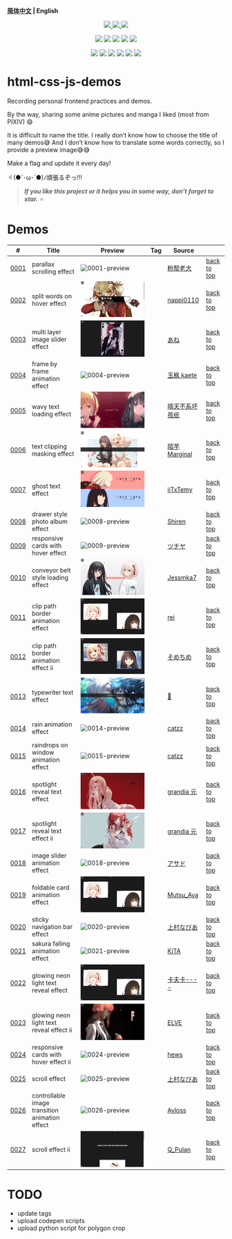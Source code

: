 **[简体中文](./README.CN.md) | English**

<p align="center">
    <a href="https://github.com/lyzsk/html-css-js-demos/blob/master/LICENSE">
        <img src="https://img.shields.io/github/license/lyzsk/html-css-js-demos.svg?style=plastic&logo=github" />
    </a>
    <a href="https://github.com/lyzsk/html-css-js-demos/members">
        <img src="https://img.shields.io/github/forks/lyzsk/html-css-js-demos.svg?style=plastic&logo=github" />
    </a>
    <a href="https://github.com/lyzsk/html-css-js-demos/stargazers">
        <img src="https://img.shields.io/github/stars/lyzsk/html-css-js-demos.svg?style=plastic&logo=github" />
    </a>
</p>

<p align="center">
    <img src="https://img.shields.io/badge/-HTML-3C415C?style=plastic&logo=html5&logoColor=E34F26">
    <img src="https://img.shields.io/badge/-CSS-3C415C?style=plastic&logo=css3&logoColor=1572B6">
    <img src="https://img.shields.io/badge/-JavaScript-3C415C?style=plastic&logo=javascript&logoColor=F7DF1E">
    <img src="https://img.shields.io/badge/-VSCode-3C415C?style=plastic&logo=visualstudiocode&logoColor=007ACC">
    <img src="https://img.shields.io/badge/-React-3C415C?style=plastic&logo=react&logoColor=61DAFB">
</p>

<p align="center">
    <img src="https://img.shields.io/badge/-Font&nbsp;Awesome-3C415C?style=plastic&logo=fontawesome&logoColor=528DD7">
    <img src="https://img.shields.io/badge/-Google&nbsp;Fonts-3C415C?style=plastic&logo=googlefonts&logoColor=4285F4">
    <img src="https://img.shields.io/badge/-jQuery-3C415C?style=plastic&logo=jquery&logoColor=0769AD">
    <img src="https://img.shields.io/badge/-GreenSock-3C415C?style=plastic&logo=greensock&logoColor=88CE02">
    <img src="https://img.shields.io/badge/-Three.js-3C415C?style=plastic&logo=three.js&logoColor=ffffff">
    <img src="https://img.shields.io/badge/-WebGL-3C415C?style=plastic&logo=webgl&logoColor=ffffff">
</p>

# html-css-js-demos

Recording personal frontend practices and demos.

By the way, sharing some anime pictures and manga I liked (most from PIXIV) :smile:

It is difficult to name the title. I really don’t know how to choose the title of many demos:sweat_smile: And I don’t know how to translate some words correctly, so I provide a preview image:sweat_smile::sweat_smile:

Make a flag and update it every day!

ヾ(●`･ω･´●)ﾉ頑張るぞっ!!!

> **_If you like this project or it helps you in some way, don't forget to star._** :star:

# Demos

| #      | Title                                          | Preview         | Tag | Source           |               |
| ------ | ---------------------------------------------- | --------------- | --- | ---------------- | ------------- |
| [0001] | parallax scrolling effect                      | ![0001-preview] |     | [粉帮老大]       | [back to top] |
| [0002] | split words on hover effect                    | ![0002-preview] |     | [nappi0110]      | [back to top] |
| [0003] | multi layer image slider effect                | ![0003-preview] |     | [あね]           | [back to top] |
| [0004] | frame by frame animation effect                | ![0004-preview] |     | [玉枫 kaete]     | [back to top] |
| [0005] | wavy text loading effect                       | ![0005-preview] |     | [晴天不系坏孩纸] | [back to top] |
| [0006] | text clipping masking effect                   | ![0006-preview] |     | [陌芋 Marginal]  | [back to top] |
| [0007] | ghost text effect                              | ![0007-preview] |     | [iiTxTemy]       | [back to top] |
| [0008] | drawer style photo album effect                | ![0008-preview] |     | [Shiren]         | [back to top] |
| [0009] | responsive cards with hover effect             | ![0009-preview] |     | [ツチヤ]         | [back to top] |
| [0010] | conveyor belt style loading effect             | ![0010-preview] |     | [Jessmka7]       | [back to top] |
| [0011] | clip path border animation effect              | ![0011-preview] |     | [rei]            | [back to top] |
| [0012] | clip path border animation effect ii           | ![0012-preview] |     | [そめちめ]       | [back to top] |
| [0013] | typewriter text effect                         | ![0013-preview] |     | [🌼]             | [back to top] |
| [0014] | rain animation effect                          | ![0014-preview] |     | [catzz]          | [back to top] |
| [0015] | raindrops on window animation effect           | ![0015-preview] |     | [catzz]          | [back to top] |
| [0016] | spotlight reveal text effect                   | ![0016-preview] |     | [grandia 元]     | [back to top] |
| [0017] | spotlight reveal text effect ii                | ![0017-preview] |     | [grandia 元]     | [back to top] |
| [0018] | image slider animation effect                  | ![0018-preview] |     | [アサド]         | [back to top] |
| [0019] | foldable card animation effect                 | ![0019-preview] |     | [Mutsu_Aya]      | [back to top] |
| [0020] | sticky navigation bar effect                   | ![0020-preview] |     | [上村なびあ]     | [back to top] |
| [0021] | sakura falling animation effect                | ![0021-preview] |     | [KiTA]           | [back to top] |
| [0022] | glowing neon light text reveal effect          | ![0022-preview] |     | [卡夫卡----]     | [back to top] |
| [0023] | glowing neon light text reveal effect ii       | ![0023-preview] |     | [ELVE]           | [back to top] |
| [0024] | responsive cards with hover effect ii          | ![0024-preview] |     | [hews]           | [back to top] |
| [0025] | scroll effect                                  | ![0025-preview] |     | [上村なびあ]     | [back to top] |
| [0026] | controllable image transition animation effect | ![0026-preview] |     | [Ayloss]         | [back to top] |
| [0027] | scroll effect ii                               | ![0027-preview] |     | [Q_Pulan]        | [back to top] |

# TODO

-   update tags
-   upload codepen scripts
-   upload python script for polygon crop

[back to top]: #demos
[粉帮老大]: https://www.pixiv.net/users/26225243
[nappi0110]: https://www.pixiv.net/users/68667751
[あね]: https://www.pixiv.net/users/51969497
[玉枫 kaete]: https://www.pixiv.net/users/42338009
[晴天不系坏孩纸]: https://www.pixiv.net/users/22218779
[陌芋 marginal]: https://www.pixiv.net/users/34301427
[iitxtemy]: https://www.pixiv.net/users/84282714
[shiren]: https://www.pixiv.net/users/11136574
[ツチヤ]: https://www.pixiv.net/users/15919563
[jessmka7]: https://www.pixiv.net/users/25006796
[rei]: https://www.pixiv.net/users/59332262
[そめちめ]: https://www.pixiv.net/users/13569199
[🌼]: https://www.pixiv.net/users/38826050
[catzz]: https://www.pixiv.net/users/1056186
[grandia 元]: https://www.pixiv.net/users/16916292
[アサド]: https://www.pixiv.net/users/53436222
[mutsu_aya]: https://www.pixiv.net/users/7766842
[上村なびあ]: https://www.pixiv.net/users/4306147
[kita]: https://www.pixiv.net/users/1922517
[卡夫卡----]: https://www.pixiv.net/users/44771533
[elve]: https://www.pixiv.net/users/3767787
[hews]: https://www.pixiv.net/users/4338012/artworks
[ayloss]: https://www.pixiv.net/users/27179454
[q_pulan]: https://www.pixiv.net/users/7529340
[akaringh]: https://www.pixiv.net/users/2693514
[0001]: ./0001-parallax-scrolling-effect/
[0002]: ./0002-split-words-on-hover-effect/
[0003]: ./0003-multi-layer-image-slider-effect/
[0004]: ./0004-frame-by-frame-animation-effect/
[0005]: ./0005-wavy-text-loading-effect/
[0006]: ./0006-text-clipping-masking-effect/
[0007]: ./0007-ghost-text-effect/
[0008]: ./0008-drawer-style-photo-album-effect/
[0009]: ./0009-responsive-cards-with-hover-effect/
[0010]: ./0010-conveyor-belt-style-loading-effect/
[0011]: ./0011-clip-path-border-animation-effect/
[0012]: ./0012-clip-path-border-animation-effect-ii/
[0013]: ./0013-typewriter-text-effect/
[0014]: ./0014-rain-animation-effect/
[0015]: ./0015-raindrops-on-window-animation-effect/
[0016]: ./0016-spotlight-reveal-text-effect/
[0017]: ./0017-spotlight-reveal-text-effect-ii/
[0018]: ./0018-image-slider-animation-effect/
[0019]: ./0019-foldable-card-animation-effect/
[0020]: ./0020-sticky-navigation-bar-effect/
[0021]: ./0021-sakura-falling-animation-effect/
[0022]: ./0022-glowing-neon-light-text-reveal-effect/
[0023]: ./0023-glowing-neon-light-text-reveal-effect-ii/
[0024]: ./0024-responsive-cards-with-hover-effect-ii/
[0025]: ./0025-scroll-effect/
[0026]: ./0026-controllable-image-transition-animation-effect/
[0027]: ./0027-scroll-effect-ii/
[0001-preview]: https://github.com/lyzsk/support-repo/blob/master/html-css-js-demos/previews/0001-preview.gif?raw=true
[0002-preview]: https://github.com/lyzsk/support-repo/blob/master/html-css-js-demos/previews/0002-preview.gif?raw=true
[0003-preview]: https://github.com/lyzsk/support-repo/blob/master/html-css-js-demos/previews/0003-preview.gif?raw=true
[0004-preview]: https://github.com/lyzsk/support-repo/blob/master/html-css-js-demos/previews/0004-preview.gif?raw=true
[0005-preview]: https://github.com/lyzsk/support-repo/blob/master/html-css-js-demos/previews/0005-preview.gif?raw=true
[0006-preview]: https://github.com/lyzsk/support-repo/blob/master/html-css-js-demos/previews/0006-preview.gif?raw=true
[0007-preview]: https://github.com/lyzsk/support-repo/blob/master/html-css-js-demos/previews/0007-preview.gif?raw=true
[0008-preview]: https://github.com/lyzsk/support-repo/blob/master/html-css-js-demos/previews/0008-preview.gif?raw=true
[0009-preview]: https://github.com/lyzsk/support-repo/blob/master/html-css-js-demos/previews/0009-preview.gif?raw=true
[0010-preview]: https://github.com/lyzsk/support-repo/blob/master/html-css-js-demos/previews/0010-preview.gif?raw=true
[0011-preview]: https://github.com/lyzsk/support-repo/blob/master/html-css-js-demos/previews/0011-preview.gif?raw=true
[0012-preview]: https://github.com/lyzsk/support-repo/blob/master/html-css-js-demos/previews/0012-preview.gif?raw=true
[0013-preview]: https://github.com/lyzsk/support-repo/blob/master/html-css-js-demos/previews/0013-preview.gif?raw=true
[0014-preview]: https://github.com/lyzsk/support-repo/blob/master/html-css-js-demos/previews/0014-preview.gif?raw=true
[0015-preview]: https://github.com/lyzsk/support-repo/blob/master/html-css-js-demos/previews/0015-preview.gif?raw=true
[0016-preview]: https://github.com/lyzsk/support-repo/blob/master/html-css-js-demos/previews/0016-preview.gif?raw=true
[0017-preview]: https://github.com/lyzsk/support-repo/blob/master/html-css-js-demos/previews/0017-preview.gif?raw=true
[0018-preview]: https://github.com/lyzsk/support-repo/blob/master/html-css-js-demos/previews/0018-preview.gif?raw=true
[0011-preview]: https://github.com/lyzsk/support-repo/blob/master/html-css-js-demos/previews/0019-preview.gif?raw=true
[0019-preview]: https://github.com/lyzsk/support-repo/blob/master/html-css-js-demos/previews/0011-preview.gif?raw=true
[0020-preview]: https://github.com/lyzsk/support-repo/blob/master/html-css-js-demos/previews/0020-preview.gif?raw=true
[0011-preview]: https://github.com/lyzsk/support-repo/blob/master/html-css-js-demos/previews/0021-preview.gif?raw=true
[0021-preview]: https://github.com/lyzsk/support-repo/blob/master/html-css-js-demos/previews/0022-preview.gif?raw=true
[0022-preview]: https://github.com/lyzsk/support-repo/blob/master/html-css-js-demos/previews/0011-preview.gif?raw=true
[0023-preview]: https://github.com/lyzsk/support-repo/blob/master/html-css-js-demos/previews/0023-preview.gif?raw=true
[0024-preview]: https://github.com/lyzsk/support-repo/blob/master/html-css-js-demos/previews/0024-preview.gif?raw=true
[0025-preview]: https://github.com/lyzsk/support-repo/blob/master/html-css-js-demos/previews/0025-preview.gif?raw=true
[0026-preview]: https://github.com/lyzsk/support-repo/blob/master/html-css-js-demos/previews/0026-preview.gif?raw=true
[0027-preview]: https://github.com/lyzsk/support-repo/blob/master/html-css-js-demos/previews/0027-preview.gif?raw=true
